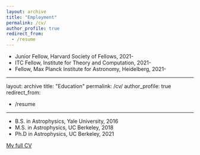```yaml
---
layout: archive
title: "Employment"
permalink: /cv/
author_profile: true
redirect_from:
  - /resume
---
```


* Junior Fellow, Harvard Society of Fellows, 2021-
* ITC Fellow, Institute for Theory and Computation, 2021-
* Fellow, Max Planck Institute for Astronomy, Heidelberg, 2021-


---
layout: archive
title: "Education"
permalink: /cv/
author_profile: true
redirect_from:
  - /resume
---

* B.S. in Astrophysics, Yale University, 2016
* M.S. in Astrophysics, UC Berkeley, 2018
* Ph.D in Astrophysics, UC Berkeley, 2021 

<span style="color:#5DADE2">[My full CV](https://kareemelbadry.github.io/files/El_Badry_Kareem_CV.pdf)</span>



